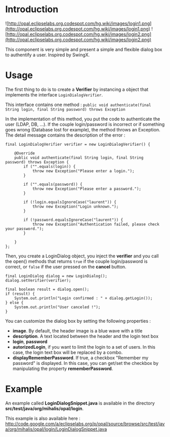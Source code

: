 # Introduction #

![http://opal.eclipselabs.org.codespot.com/hg.wiki/images/login1.png](http://opal.eclipselabs.org.codespot.com/hg.wiki/images/login1.png)
![http://opal.eclipselabs.org.codespot.com/hg.wiki/images/login2.png](http://opal.eclipselabs.org.codespot.com/hg.wiki/images/login2.png)

This component is very simple and present a simple and flexible dialog box to authentify a user.
Inspired by SwingX.

# Usage #

The first thing to do is to create a **Verifier** by instancing a object that implements the interface `LoginDialogVerifier`.

This interface contains one method : `public void authenticate(final String login, final String password) throws Exception`

In the implementation of this method, you put the code to authenticate the user (LDAP, DB, ...). If the couple login/password is incorrect or if something goes wrong (Database lost for example), the method throws an Exception. The detail message contains the description of the error :

```
final LoginDialogVerifier verifier = new LoginDialogVerifier() {

	@Override
	public void authenticate(final String login, final String password) throws Exception {
		if ("".equals(login)) {
			throw new Exception("Please enter a login.");
		}

		if ("".equals(password)) {
			throw new Exception("Please enter a password.");
		}

		if (!login.equalsIgnoreCase("laurent")) {
			throw new Exception("Login unknown.");
		}

		if (!password.equalsIgnoreCase("laurent")) {
			throw new Exception("Authentication failed, please check your password.");
		}

	}
};
```

Then, you create a LoginDialog object, you inject the **verifier** and you call the open() methods that returns `true` if the couple login/password is correct, or `false` if the user pressed on the **cancel** button.

```
final LoginDialog dialog = new LoginDialog();
dialog.setVerifier(verifier);

final boolean result = dialog.open();
if (result) {
	System.out.println("Login confirmed : " + dialog.getLogin());
} else {
	System.out.println("User canceled !");
}
```

You can customize the dialog box by setting the following properties :
  * **image**. By default, the header image is a blue wave with a title
  * **description**. A text located between the header and the login text box
  * **login**, **password**
  * **autorizedLogin**, if you want to limit the login to a set of users. In this case, the login text box will be replaced by a combo.
  * **displayRememberPassword**. If true, a checkbox "Remember my password" is displayed. In this case, you can get/set the checkbox by manipulating the property **rememberPassword**.


# Example #
An example called **LoginDialogSnippet.java** is available in the directory **src/test/java/org/mihalis/opal/login**.

This example is also available here : http://code.google.com/a/eclipselabs.org/p/opal/source/browse/src/test/java/org/mihalis/opal/login/LoginDialogSnippet.java